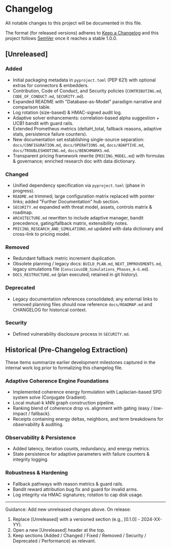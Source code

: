 # Changelog

All notable changes to this project will be documented in this file.

The format (for released versions) adheres to [Keep a Changelog](https://keepachangelog.com/en/1.0.0/) and this project follows [SemVer](https://semver.org/) once it reaches a stable 1.0.0.

## [Unreleased]
### Added
- Initial packaging metadata in `pyproject.toml` (PEP 621) with optional extras for connectors & embedders.
- Contribution, Code of Conduct, and Security policies (`CONTRIBUTING.md`, `CODE_OF_CONDUCT.md`, `SECURITY.md`).
- Expanded README with "Database-as-Model" paradigm narrative and comparison table.
- Log rotation (size-based) & HMAC-signed audit log.
- Adaptive solver enhancements: correlation-based alpha suggestion + UCB1 bandit with guard rails.
- Extended Prometheus metrics (deltaH_total, fallback reasons, adaptive stats, persistence failure counters).
- New documentation set establishing single-source separation: `docs/CONFIGURATION.md`, `docs/OPERATIONS.md`, `docs/ADAPTIVE.md`, `docs/TROUBLESHOOTING.md`, `docs/BENCHMARKS.md`.
- Transparent pricing framework rewrite (`PRICING_MODEL.md`) with formulas & governance; enriched research doc with data dictionary.

### Changed
- Unified dependency specification via `pyproject.toml` (phase in progress).
- `README.md` trimmed; large configuration matrix replaced with pointer links; added "Further Documentation" hub section.
- `SECURITY.md` expanded with threat model, assets, controls matrix & roadmap.
- `ARCHITECTURE.md` rewritten to include adaptive manager, bandit precedence, gating/fallback matrix, extensibility notes.
- `PRICING_RESEARCH_AND_SIMULATIONS.md` updated with data dictionary and cross-link to pricing model.

### Removed
- Redundant fallback metric increment duplication.
- Obsolete planning / legacy docs: `BUILD_PLAN.md`, `NEXT_IMPROVEMENTS.md`, legacy simulations file (`ConsciousDB_Simulations_Phases_A-G.md`).
- `DOCS_RESTRUCTURE.md` (plan executed; retained in git history).

### Deprecated
- Legacy documentation references consolidated; any external links to removed planning files should now reference `docs/ROADMAP.md` and CHANGELOG for historical context.

### Security
- Defined vulnerability disclosure process in `SECURITY.md`.

## Historical (Pre-Changelog Extraction)
These items summarize earlier development milestones captured in the internal work log prior to formalizing this changelog file.

### Adaptive Coherence Engine Foundations
- Implemented coherence energy formulation with Laplacian-based SPD system solve (Conjugate Gradient).
- Local mutual-k kNN graph construction pipeline.
- Ranking blend of coherence drop vs. alignment with gating (easy / low-impact / fallback).
- Receipts containing energy deltas, neighbors, and term breakdowns for observability & auditing.

### Observability & Persistence
- Added latency, iteration counts, redundancy, and energy metrics.
- State persistence for adaptive parameters with failure counters & integrity logging.

### Robustness & Hardening
- Fallback pathways with reason metrics & guard rails.
- Bandit reward attribution bug fix and guard for invalid arms.
- Log integrity via HMAC signatures; rotation to cap disk usage.

---
Guidance: Add new unreleased changes above. On release:
1. Replace [Unreleased] with a versioned section (e.g., [0.1.0] - 2024-XX-YY).
2. Open a new [Unreleased] header at the top.
3. Keep sections (Added / Changed / Fixed / Removed / Security / Deprecated / Performance) as relevant.
